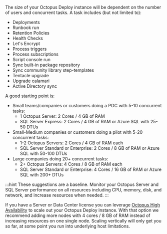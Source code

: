 The size of your Octopus Deploy instance will be dependent on the number of users and concurrent tasks.  A task includes (but not limited to):

- Deployments
- Runbook run
- Retention Policies
- Health Checks
- Let's Encrypt
- Process triggers
- Process subscriptions
- Script console run
- Sync built-in package repository
- Sync community library step-templates
- Tentacle upgrade
- Upgrade calamari
- Active Directory sync

A good starting point is:

- Small teams/companies or customers doing a POC with 5-10 concurrent tasks:
    - 1 Octopus Server: 2 Cores / 4 GB of RAM
    - SQL Server Express: 2 Cores / 4 GB of RAM or Azure SQL with 25-50 DTUs
- Small-Medium companies or customers doing a pilot with 5-20 concurrent tasks:
    - 1-2 Octopus Servers: 2 Cores / 4 GB of RAM each
    - SQL Server Standard or Enterprise: 2 Cores / 8 GB of RAM or Azure SQL with 50-100 DTUs
- Large companies doing 20+ concurrent tasks:
    - 2+ Octopus Servers: 4 Cores / 8 GB of RAM each
    - SQL Server Standard or Enterprise: 4 Cores / 16 GB of RAM or Azure SQL with 200+ DTUs

:::hint
These suggestions are a baseline. Monitor your Octopus Server and SQL Server performance on all resources including CPU, memory, disk, and network, and increase resources when needed. 
:::

If you have a Server or Data Center license you can leverage [Octopus High Availability](/docs/administration/high-availability/index.md) to scale out your Octopus Deploy instance.  With that option we recommend adding more nodes with 4 cores / 8 GB of RAM instead of increasing resources on one single node.  Scaling vertically will only get you so far, at some point you run into underlying host limitations.
